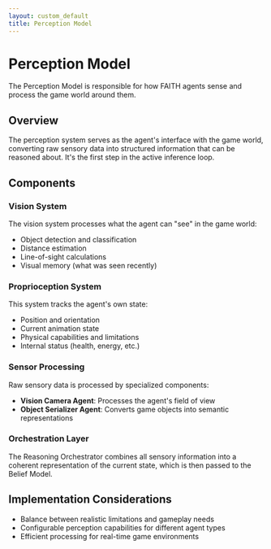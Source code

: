 ```yaml
---
layout: custom_default
title: Perception Model
---
```


# Perception Model

The Perception Model is responsible for how FAITH agents sense and process the game world around them.

## Overview

The perception system serves as the agent's interface with the game world, converting raw sensory data into structured information that can be reasoned about. It's the first step in the active inference loop.

## Components

### Vision System

The vision system processes what the agent can "see" in the game world:

- Object detection and classification
- Distance estimation
- Line-of-sight calculations
- Visual memory (what was seen recently)

### Proprioception System

This system tracks the agent's own state:

- Position and orientation
- Current animation state
- Physical capabilities and limitations
- Internal status (health, energy, etc.)

### Sensor Processing

Raw sensory data is processed by specialized components:

- **Vision Camera Agent**: Processes the agent's field of view
- **Object Serializer Agent**: Converts game objects into semantic representations

### Orchestration Layer

The Reasoning Orchestrator combines all sensory information into a coherent representation of the current state, which is then passed to the Belief Model.

## Implementation Considerations

- Balance between realistic limitations and gameplay needs
- Configurable perception capabilities for different agent types
- Efficient processing for real-time game environments
